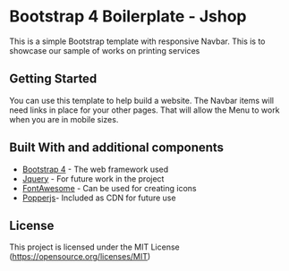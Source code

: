 # Bootstrap 4 Boilerplate - Jshop

This is a simple Bootstrap template with responsive Navbar.
This is to showcase our sample of works on printing services

## Getting Started

You can use this template to help build a website. The Navbar items will
need links in place for your other pages. That will allow the Menu to work
when you are in mobile sizes.

## Built With and additional components

* [Bootstrap 4](http://getbootstrap.com/) - The web framework used
* [Jquery](https://jquery.com/) - For future work in the project
* [FontAwesome](http://fontawesome.io/) - Can be used for creating icons
* [Popperjs](https://popper.js.org/)- Included as CDN for future use

## License

This project is licensed under the MIT License (https://opensource.org/licenses/MIT)
